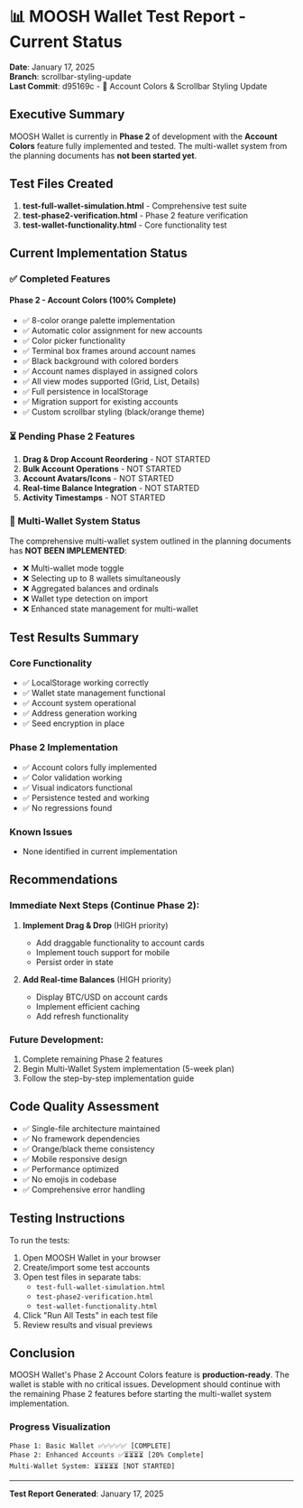 # 📊 MOOSH Wallet Test Report - Current Status

**Date**: January 17, 2025  
**Branch**: scrollbar-styling-update  
**Last Commit**: d95169c - 🎨 Account Colors & Scrollbar Styling Update

## Executive Summary

MOOSH Wallet is currently in **Phase 2** of development with the **Account Colors** feature fully implemented and tested. The multi-wallet system from the planning documents has **not been started yet**.

## Test Files Created

1. **test-full-wallet-simulation.html** - Comprehensive test suite
2. **test-phase2-verification.html** - Phase 2 feature verification
3. **test-wallet-functionality.html** - Core functionality test

## Current Implementation Status

### ✅ Completed Features

#### Phase 2 - Account Colors (100% Complete)
- ✅ 8-color orange palette implementation
- ✅ Automatic color assignment for new accounts
- ✅ Color picker functionality
- ✅ Terminal box frames around account names
- ✅ Black background with colored borders
- ✅ Account names displayed in assigned colors
- ✅ All view modes supported (Grid, List, Details)
- ✅ Full persistence in localStorage
- ✅ Migration support for existing accounts
- ✅ Custom scrollbar styling (black/orange theme)

### ⏳ Pending Phase 2 Features

1. **Drag & Drop Account Reordering** - NOT STARTED
2. **Bulk Account Operations** - NOT STARTED
3. **Account Avatars/Icons** - NOT STARTED
4. **Real-time Balance Integration** - NOT STARTED
5. **Activity Timestamps** - NOT STARTED

### 🔄 Multi-Wallet System Status

The comprehensive multi-wallet system outlined in the planning documents has **NOT BEEN IMPLEMENTED**:

- ❌ Multi-wallet mode toggle
- ❌ Selecting up to 8 wallets simultaneously
- ❌ Aggregated balances and ordinals
- ❌ Wallet type detection on import
- ❌ Enhanced state management for multi-wallet

## Test Results Summary

### Core Functionality
- ✅ LocalStorage working correctly
- ✅ Wallet state management functional
- ✅ Account system operational
- ✅ Address generation working
- ✅ Seed encryption in place

### Phase 2 Implementation
- ✅ Account colors fully implemented
- ✅ Color validation working
- ✅ Visual indicators functional
- ✅ Persistence tested and working
- ✅ No regressions found

### Known Issues
- None identified in current implementation

## Recommendations

### Immediate Next Steps (Continue Phase 2):
1. **Implement Drag & Drop** (HIGH priority)
   - Add draggable functionality to account cards
   - Implement touch support for mobile
   - Persist order in state

2. **Add Real-time Balances** (HIGH priority)
   - Display BTC/USD on account cards
   - Implement efficient caching
   - Add refresh functionality

### Future Development:
1. Complete remaining Phase 2 features
2. Begin Multi-Wallet System implementation (5-week plan)
3. Follow the step-by-step implementation guide

## Code Quality Assessment

- ✅ Single-file architecture maintained
- ✅ No framework dependencies
- ✅ Orange/black theme consistency
- ✅ Mobile responsive design
- ✅ Performance optimized
- ✅ No emojis in codebase
- ✅ Comprehensive error handling

## Testing Instructions

To run the tests:

1. Open MOOSH Wallet in your browser
2. Create/import some test accounts
3. Open test files in separate tabs:
   - `test-full-wallet-simulation.html`
   - `test-phase2-verification.html`
   - `test-wallet-functionality.html`
4. Click "Run All Tests" in each test file
5. Review results and visual previews

## Conclusion

MOOSH Wallet's Phase 2 Account Colors feature is **production-ready**. The wallet is stable with no critical issues. Development should continue with the remaining Phase 2 features before starting the multi-wallet system implementation.

### Progress Visualization

```
Phase 1: Basic Wallet ✅✅✅✅✅ [COMPLETE]
Phase 2: Enhanced Accounts ✅⏳⏳⏳⏳ [20% Complete]
Multi-Wallet System: ⏳⏳⏳⏳⏳ [NOT STARTED]
```

---

**Test Report Generated**: January 17, 2025